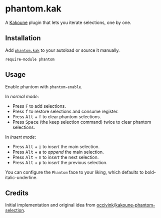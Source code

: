 # phantom.kak

A [Kakoune] plugin that lets you iterate selections, one by one.

[Kakoune]: https://kakoune.org

## Installation

Add [`phantom.kak`](rc/phantom.kak) to your autoload or source it manually.

``` kak
require-module phantom
```

## Usage

Enable phantom with `phantom-enable`.

In _normal mode_:

- Press <kbd>F</kbd> to add selections.
- Press <kbd>f</kbd> to restore selections and consume register.
- Press <kbd>Alt</kbd> + <kbd>f</kbd> to clear phantom selections.
- Press <kbd>Space</kbd> (the keep selection command) twice to clear phantom selections.

In _insert mode_:

- Press <kbd>Alt</kbd> + <kbd>i</kbd> to _insert_ the main selection.
- Press <kbd>Alt</kbd> + <kbd>a</kbd> to _append_ the main selection.
- Press <kbd>Alt</kbd> + <kbd>n</kbd> to _insert_ the next selection.
- Press <kbd>Alt</kbd> + <kbd>p</kbd> to _insert_ the previous selection.

You can configure the `Phantom` face to your liking, which defaults to bold-italic-underline.

## Credits

Initial implementation and original idea from [occivink]/[kakoune-phantom-selection].

[occivink]: https://github.com/occivink
[kakoune-phantom-selection]: https://github.com/occivink/kakoune-phantom-selection
